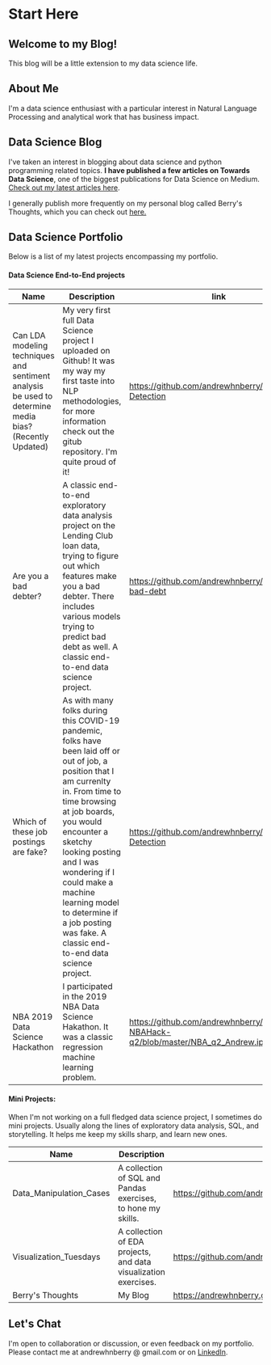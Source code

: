 # Start Here

## Welcome to my Blog!

This blog will be a little extension to my data science life.

## About Me
I'm a data science enthusiast with a particular interest in Natural Language Processing and analytical work that has business impact. 


## Data Science Blog
I've taken an interest in blogging about data science and python programming related topics. **I have published a few articles on Towards Data Science**, one of the biggest publications for Data Science on Medium. [Check out my latest articles here](https://towardsdatascience.com/@andrewhnberry).

I generally publish more frequently on my personal blog called Berry's Thoughts, which you can check out [here.](https://andrewhnberry.github.io)

## Data Science Portfolio
Below is a list of my latest projects encompassing my portfolio.  

#### Data Science End-to-End projects
Name  | Description  | link  |  Notes
--|---|---|--
Can LDA modeling techniques and sentiment analysis be used to determine media bias? (Recently Updated)| My very first full Data Science project I uploaded on Github! It was my way my first taste into NLP methodologies, for more information check out the gitub repository. I'm quite proud of it!  | https://github.com/andrewhnberry/Fake-Job-Detection  |  
Are you a bad debter?| A classic end-to-end exploratory data analysis project on the Lending Club loan data, trying to figure out which features make you a bad debter. There includes various models trying to predict bad debt as well. A classic end-to-end data science project.  | https://github.com/andrewhnberry/Identifying-bad-debt  |  
Which of these job postings are fake?| As with many folks during this COVID-19 pandemic, folks have been laid off or out of job, a position that I am currenlty in. From time to time browsing at job boards, you would encounter a sketchy looking posting and I was wondering if I could make a machine learning model to determine if a job posting was fake. A classic end-to-end data science project.  | https://github.com/andrewhnberry/Fake-Job-Detection  |  
NBA 2019 Data Science Hackathon| I participated in the 2019 NBA Data Science Hakathon. It was a classic regression machine learning problem.  | https://github.com/andrewhnberry/ds-NBAHack-q2/blob/master/NBA_q2_Andrew.ipynb  |  

#### Mini Projects:
When I'm not working on a full fledged data science project, I sometimes do mini projects. Usually along the lines of exploratory data analysis, SQL, and storytelling. It helps me keep my skills sharp, and learn new ones.

Name  |Description   |  Link |  Notes
--|---|---|--
Data_Manipulation_Cases  | A collection of SQL and Pandas exercises, to hone my skills.  |  https://github.com/andrewhnberry/Data_Manipulation_Cases |  
Visualization_Tuesdays  | A collection of EDA projects, and data visualization exercises. |  https://github.com/andrewhnberry/Visualization_Tuesdays |  
Berry's Thoughts  |  My Blog | https://andrewhnberry.github.io/  |  

## Let's Chat
I'm open to collaboration or discussion, or even feedback on my portfolio. Please contact me at andrewhnberry @ gmail.com or on [LinkedIn](https://www.linkedin.com/in/berrya/).
